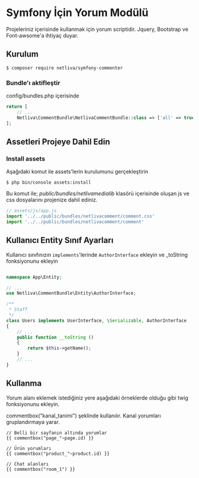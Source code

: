 # Symfony İçin Yorum Modülü

Projeleriniz içerisinde kullanmak için yorum scriptidir. 
Jquery, Bootstrap ve Font-awsome'a ihtiyaç duyar.

## Kurulum

```console
$ composer require netliva/symfony-commenter
```

### Bundle'ı aktifleştir

config/bundles.php içerisinde

```php
return [
    // ...
    Netliva\CommentBundle\NetlivaCommentBundle::class => ['all' => true],
];
``` 


Assetleri Projeye Dahil Edin
----------------------------
### Install assets

Aşağıdaki komut ile assets'lerin kurulumunu gerçekleştirin

`$ php bin/console assets:install` 

Bu komut ile; *public/bundles/netlivamedialib* klasörü içerisinde 
oluşan js ve css dosyalarını projenize dahil ediniz.



```javascript
// assets/js/app.js
import '../../public/bundles/netlivacomment/comment.css'
import '../../public/bundles/netlivacomment/comment'
```

## Kullanıcı Entity Sınıf Ayarları

Kullanıcı sınıfınızın `implements`'lerinde `AuthorInterface` ekleyin
ve _toString fonksiyonunu ekleyin

```php

namespace App\Entity;

// ...
use Netliva\CommentBundle\Entity\AuthorInterface;

/**
 * Staff
 */
class Users implements UserInterface, \Serializable, AuthorInterface
{
    // ...
	public function __toString ()
	{
		return $this->getName();
	}
    // ...
}

```


## Kullanma

Yorum alanı eklemek istediğiniz yere aşağıdaki örneklerde olduğu gibi twig fonksiyonunu ekleyin.

commentbox("kanal_tanimi") şeklinde kullanılır. Kanal yorumları gruplandırmaya yarar. 
```twig
// Belli bir sayfanın altında yorumlar
{{ commentbox("page_"~page.id) }}

// Ürün yorumları
{{ commentbox("product_"~product.id) }}

// Chat alanları
{{ commentbox("room_1") }}
```
